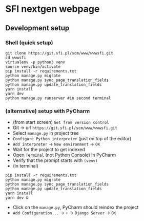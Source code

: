 # SFI nextgen webpage

## Development setup

### Shell (quick setup)

```shell script
git clone https://git.sfi.pl/scm/www/wwwsfi.git
cd wwwsfi
virtualenv -p python3 venv
source venv/bin/activate
pip install -r requirements.txt
python manage.py migrate
python manage.py sync_page_translation_fields
python manage.py update_translation_fields
yarn install
yarn dev
python manage.py runserver #in second terminal
```

### (alternative) setup with PyCharm

- (from start screen) `Get from version control`
- Git -> url `https://git.sfi.pl/scm/www/wwwsfi.git`
- Select `manage.py` in project tree
- `Configure Python interpreter` (just on top of the editor)
- `Add interpreter` -> `New environment` -> `OK`
- Wait for the project to get indexed
- Open `Terminal` (not Python Console) in PyCharm
- Verify that the prompt starts with `(venv)`
- (in terminal)

```shell script
pip install -r requirements.txt
python manage.py migrate
python manage.py sync_page_translation_fields
python manage.py update_translation_fields
yarn install
yarn dev &
```

- Click on the `manage.py`, PyCharm should reindex the project
- `Add Configuration...` -> `+` -> `Django Server` -> `OK`
